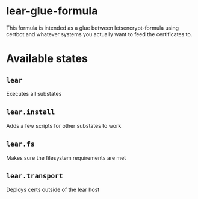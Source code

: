 lear-glue-formula
================

This formula is intended as a glue between letsencrypt-formula using certbot and whatever systems you actually want to feed the certificates to.


Available states
================

``lear``
------------

Executes all substates


``lear.install``
------------

Adds a few scripts for other substates to work


``lear.fs``
------------

Makes sure the filesystem requirements are met


``lear.transport``
------------

Deploys certs outside of the lear host
